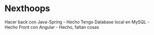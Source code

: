 # Nexthoops

Hacer back con Java-Spring - Hecho
Tengo Database local en MySQL -Hecho
Front con Angular - Hecho, faltan cosas
